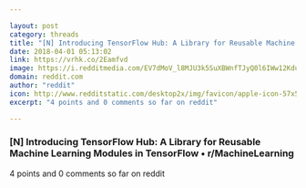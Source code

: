 ```yaml
---

layout: post
category: threads
title: "[N] Introducing TensorFlow Hub: A Library for Reusable Machine Learning Modules in TensorFlow"
date: 2018-04-01 05:13:02
link: https://vrhk.co/2Eamfvd
image: https://i.redditmedia.com/EV7dMoV_l8MJU3k5SuXBWnfTJyQ0l6IWw12KduqH7lw.jpg?w=320&s=06cb6ed62031741f08bdef24391f5bc1
domain: reddit.com
author: "reddit"
icon: http://www.redditstatic.com/desktop2x/img/favicon/apple-icon-57x57.png
excerpt: "4 points and 0 comments so far on reddit"

---
```


### [N] Introducing TensorFlow Hub: A Library for Reusable Machine Learning Modules in TensorFlow • r/MachineLearning

4 points and 0 comments so far on reddit